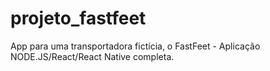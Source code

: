 # projeto_fastfeet
App para uma transportadora fictícia, o FastFeet - Aplicação NODE.JS/React/React Native completa.
